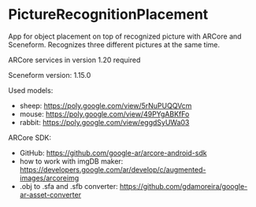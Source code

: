 # PictureRecognitionPlacement
App for object placement on top of recognized picture with ARCore and Sceneform.
Recognizes three different pictures at the same time.

ARCore services in version 1.20 required

Sceneform version: 1.15.0

Used models:
- sheep: https://poly.google.com/view/5rNuPUQQVcm
- mouse: https://poly.google.com/view/49PYgABKfFo
- rabbit: https://poly.google.com/view/eggdSyUWa03

ARCore SDK: 
- GitHub: https://github.com/google-ar/arcore-android-sdk
- how to work with imgDB maker: https://developers.google.com/ar/develop/c/augmented-images/arcoreimg
- .obj to .sfa and .sfb converter: https://github.com/gdamoreira/google-ar-asset-converter
